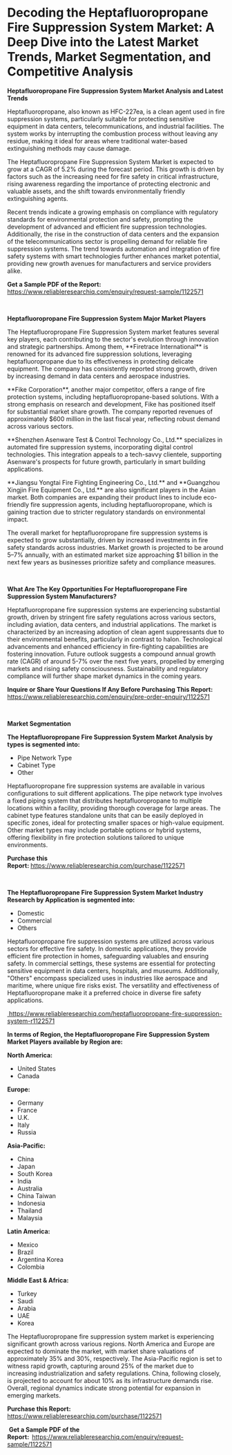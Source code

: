 <p><h1>Decoding the Heptafluoropropane Fire Suppression System Market: A Deep Dive into the Latest Market Trends, Market Segmentation, and Competitive Analysis</h1></p><p><strong>Heptafluoropropane Fire Suppression System Market Analysis and Latest Trends</strong></p>
<p><p>Heptafluoropropane, also known as HFC-227ea, is a clean agent used in fire suppression systems, particularly suitable for protecting sensitive equipment in data centers, telecommunications, and industrial facilities. The system works by interrupting the combustion process without leaving any residue, making it ideal for areas where traditional water-based extinguishing methods may cause damage. </p><p>The Heptafluoropropane Fire Suppression System Market is expected to grow at a CAGR of 5.2% during the forecast period. This growth is driven by factors such as the increasing need for fire safety in critical infrastructure, rising awareness regarding the importance of protecting electronic and valuable assets, and the shift towards environmentally friendly extinguishing agents. </p><p>Recent trends indicate a growing emphasis on compliance with regulatory standards for environmental protection and safety, prompting the development of advanced and efficient fire suppression technologies. Additionally, the rise in the construction of data centers and the expansion of the telecommunications sector is propelling demand for reliable fire suppression systems. The trend towards automation and integration of fire safety systems with smart technologies further enhances market potential, providing new growth avenues for manufacturers and service providers alike.</p></p>
<p><strong>Get a Sample PDF of the Report:&nbsp;</strong> <a href="https://www.reliableresearchiq.com/enquiry/request-sample/1122571?utm_campaign=1906&utm_medium=2&utm_source=Github&utm_content=ia&utm_term=12042025&utm_id=heptafluoropropane-fire-suppression-system">https://www.reliableresearchiq.com/enquiry/request-sample/1122571</a></p>
<p>&nbsp;</p>
<p><strong>Heptafluoropropane Fire Suppression System Major Market Players</strong></p>
<p><p>The Heptafluoropropane Fire Suppression System market features several key players, each contributing to the sector's evolution through innovation and strategic partnerships. Among them, **Firetrace International** is renowned for its advanced fire suppression solutions, leveraging heptafluoropropane due to its effectiveness in protecting delicate equipment. The company has consistently reported strong growth, driven by increasing demand in data centers and aerospace industries.</p><p>**Fike Corporation**, another major competitor, offers a range of fire protection systems, including heptafluoropropane-based solutions. With a strong emphasis on research and development, Fike has positioned itself for substantial market share growth. The company reported revenues of approximately $600 million in the last fiscal year, reflecting robust demand across various sectors.</p><p>**Shenzhen Asenware Test & Control Technology Co., Ltd.** specializes in automated fire suppression systems, incorporating digital control technologies. This integration appeals to a tech-savvy clientele, supporting Asenware's prospects for future growth, particularly in smart building applications. </p><p>**Jiangsu Yongtai Fire Fighting Engineering Co., Ltd.** and **Guangzhou Xingjin Fire Equipment Co., Ltd.** are also significant players in the Asian market. Both companies are expanding their product lines to include eco-friendly fire suppression agents, including heptafluoropropane, which is gaining traction due to stricter regulatory standards on environmental impact.</p><p>The overall market for heptafluoropropane fire suppression systems is expected to grow substantially, driven by increased investments in fire safety standards across industries. Market growth is projected to be around 5–7% annually, with an estimated market size approaching $1 billion in the next few years as businesses prioritize safety and compliance measures.</p></p>
<p>&nbsp;</p>
<p><strong>What Are The Key Opportunities For Heptafluoropropane Fire Suppression System Manufacturers?</strong></p>
<p><p>Heptafluoropropane fire suppression systems are experiencing substantial growth, driven by stringent fire safety regulations across various sectors, including aviation, data centers, and industrial applications. The market is characterized by an increasing adoption of clean agent suppressants due to their environmental benefits, particularly in contrast to halon. Technological advancements and enhanced efficiency in fire-fighting capabilities are fostering innovation. Future outlook suggests a compound annual growth rate (CAGR) of around 5-7% over the next five years, propelled by emerging markets and rising safety consciousness. Sustainability and regulatory compliance will further shape market dynamics in the coming years.</p></p>
<p><strong>Inquire or Share Your Questions If Any Before Purchasing This Report:</strong> <a href="https://www.reliableresearchiq.com/enquiry/pre-order-enquiry/1122571?utm_campaign=1906&utm_medium=2&utm_source=Github&utm_content=ia&utm_term=12042025&utm_id=heptafluoropropane-fire-suppression-system">https://www.reliableresearchiq.com/enquiry/pre-order-enquiry/1122571</a></p>
<p>&nbsp;</p>
<p><strong>Market Segmentation</strong></p>
<p><strong>The Heptafluoropropane Fire Suppression System Market Analysis by types is segmented into:</strong></p>
<p><ul><li>Pipe Network Type</li><li>Cabinet Type</li><li>Other</li></ul></p>
<p><p>Heptafluoropropane fire suppression systems are available in various configurations to suit different applications. The pipe network type involves a fixed piping system that distributes heptafluoropropane to multiple locations within a facility, providing thorough coverage for large areas. The cabinet type features standalone units that can be easily deployed in specific zones, ideal for protecting smaller spaces or high-value equipment. Other market types may include portable options or hybrid systems, offering flexibility in fire protection solutions tailored to unique environments.</p></p>
<p><strong>Purchase this Report:&nbsp;</strong><a href="https://www.reliableresearchiq.com/purchase/1122571?utm_campaign=1906&utm_medium=2&utm_source=Github&utm_content=ia&utm_term=12042025&utm_id=heptafluoropropane-fire-suppression-system">https://www.reliableresearchiq.com/purchase/1122571</a></p>
<p>&nbsp;</p>
<p><strong>The Heptafluoropropane Fire Suppression System Market Industry Research by Application is segmented into:</strong></p>
<p><ul><li>Domestic</li><li>Commercial</li><li>Others</li></ul></p>
<p><p>Heptafluoropropane fire suppression systems are utilized across various sectors for effective fire safety. In domestic applications, they provide efficient fire protection in homes, safeguarding valuables and ensuring safety. In commercial settings, these systems are essential for protecting sensitive equipment in data centers, hospitals, and museums. Additionally, "Others" encompass specialized uses in industries like aerospace and maritime, where unique fire risks exist. The versatility and effectiveness of Heptafluoropropane make it a preferred choice in diverse fire safety applications.</p></p>
<p><a href="https://www.reliableresearchiq.com/heptafluoropropane-fire-suppression-system-r1122571?utm_campaign=1906&utm_medium=2&utm_source=Github&utm_content=ia&utm_term=12042025&utm_id=heptafluoropropane-fire-suppression-system">&nbsp;https://www.reliableresearchiq.com/heptafluoropropane-fire-suppression-system-r1122571</a></p>
<p><strong>In terms of Region, the Heptafluoropropane Fire Suppression System Market Players available by Region are:</strong></p>
<p>
    <p> <strong> North America: </strong>
        <ul>
            <li>United States</li>
            <li>Canada</li>
        </ul>
        </p> 
    <p> <strong> Europe: </strong>
        <ul>
            <li>Germany</li>
            <li>France</li>
            <li>U.K.</li>
            <li>Italy</li>
            <li>Russia</li>
        </ul>
        </p> 
    <p> <strong> Asia-Pacific: </strong>
        <ul>
            <li>China</li>
            <li>Japan</li>
            <li>South Korea</li>
            <li>India</li>
            <li>Australia</li>
            <li>China Taiwan</li>
            <li>Indonesia</li>
            <li>Thailand</li>
            <li>Malaysia</li>
        </ul>
        </p> 
    <p> <strong> Latin America: </strong>
        <ul>
            <li>Mexico</li>
            <li>Brazil</li>
            <li>Argentina Korea</li>
            <li>Colombia</li>
        </ul>
        </p> 
    <p> <strong> Middle East & Africa: </strong>
        <ul>
            <li>Turkey</li>
            <li>Saudi</li>
            <li>Arabia</li>
            <li>UAE</li>
            <li>Korea</li>
        </ul>
    </p>
    </p>
<p><p>The Heptafluoropropane fire suppression system market is experiencing significant growth across various regions. North America and Europe are expected to dominate the market, with market share valuations of approximately 35% and 30%, respectively. The Asia-Pacific region is set to witness rapid growth, capturing around 25% of the market due to increasing industrialization and safety regulations. China, following closely, is projected to account for about 10% as its infrastructure demands rise. Overall, regional dynamics indicate strong potential for expansion in emerging markets.</p></p>
<p><strong>Purchase this Report: </strong><a href="https://www.reliableresearchiq.com/purchase/1122571?utm_campaign=1906&utm_medium=2&utm_source=Github&utm_content=ia&utm_term=12042025&utm_id=heptafluoropropane-fire-suppression-system">https://www.reliableresearchiq.com/purchase/1122571</a></p>
<p>&nbsp;<strong>Get a Sample PDF of the Report:&nbsp;&nbsp;</strong><a href="https://www.reliableresearchiq.com/enquiry/request-sample/1122571?utm_campaign=1906&utm_medium=2&utm_source=Github&utm_content=ia&utm_term=12042025&utm_id=heptafluoropropane-fire-suppression-system">https://www.reliableresearchiq.com/enquiry/request-sample/1122571</a></p>
<p><strong></strong></p>
<p><p></p><p></p><p></p></p>